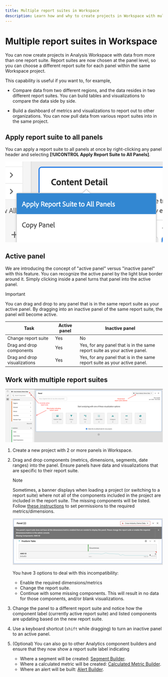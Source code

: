 ```yaml
---
title: Multiple report suites in Workspace
description: Learn how and why to create projects in Workspace with multiple report suites
---
```


# Multiple report suites in Workspace

You can now create projects in Analysis Workspace with data from more than one report suite. Report suites are now chosen at the panel level, so you can choose a different report suite for each panel within the same Workspace project. 

This capability is useful if you want to, for example,

* Compare data from two different regions, and the data resides in two different report suites. You can build tables and visualizations to compare the data side by side.

* Build a dashboard of metrics and visualizations to report out to other organizations. You can now pull data from various report suites into in the same project.

## Apply report suite to all panels

You can apply a report suite to all panels at once by right-clicking any panel header and selecting **[!UICONTROL Apply Report Suite to All Panels]**.

![](assets/apply-rs-all-panels.png)

## Active panel

We are introducing the concept of "active panel" versus "inactive panel" with this feature. You can recognize the active panel by the light blue border around it. Simply clicking inside a panel turns that panel into the active panel.

>[!IMPORTANT]
>You can drag and drop to any panel that is in the same report suite as your active panel. By dragging into an inactive panel of the same report suite, the panel will become active.

|Task|Active panel|Inactive panel|
|---|---|---|
|Change report suite|Yes|No|
|Drag and drop components|Yes|Yes, for any panel that is in the same report suite as your active panel.|
|Drag and drop visualizations|Yes|Yes, for any panel that is in the same report suite as your active panel.|

## Work with multiple report suites

![](assets/mrs-ui.png)

1. Create a new project with 2 or more panels in Workspace.

1. Drag and drop components (metrics, dimensions, segments, date ranges) into the panel. Ensure panels have data and visualizations that are specific to their report suite.


    >[!NOTE]
    >Sometimes, a banner displays when loading a project (or switching to a report suite) where not all of the components included in the project are included in the report suite. The missing components will be listed. Follow [these instructions](https://docs.adobe.com/content/help/en/analytics/admin/admin-console/permissions/product-profile.html) to set permissions to the required metrics/dimensions.

    ![](assets/incompat-rs.png)

    You have 3 options to deal with this incompatibility:
    * Enable the required dimensions/metrics
    * Change the report suite.
    * Continue with some missing components. This will result in no data for those components, and/or blank visualizations.

1. Change the panel to a different report suite and notice how the component label (currently active report suite) and listed components are updating based on the new report suite.

1. Use a keyboard shortcut (`shift` while dragging) to turn an inactive panel to an active panel.

1. (Optional) You can also go to other Analytics component builders and ensure that they now show a report suite label indicating

    * Where a segment will be created: [Segment Builder](https://docs.adobe.com/content/help/en/analytics/components/segmentation/segmentation-workflow/seg-build.html).
    * Where a calculated metric will be created: [Calculated Metric Builder](https://docs.adobe.com/content/help/en/analytics/components/calculated-metrics/calcmetric-workflow/cm-build-metrics.html).
    * Where an alert will be built: [Alert Builder](https://docs.adobe.com/content/help/en/analytics/components/alerts/alert-builder.html).